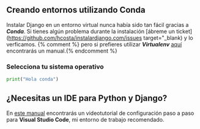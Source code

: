 ---
---

## Creando entornos utilizando Conda

Instalar Django en un entorno virtual nunca había sido tan fácil gracias a ***Conda***. Si tienes algún problema durante la instalación [ábreme un ticket](https://github.com/hcosta/instalardjango.com/issues target="_blank) y lo verficamos. {% comment %} pero si prefieres utilizar ***Virtualenv*** [aquí](virtualenv.md) encontrarás un manual.{% endcomment %}

### Selecciona tu sistema operativo

```python
print("Hola conda")
```

## ¿Necesitas un IDE para Python y Django?

En [este manual](visualstudiocode.md) encontrarás un videotutorial de configuración paso a paso para **Visual Studio Code**, mi entorno de trabajo recomendado.
